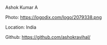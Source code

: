 Ashok Kumar A

Photo: https://logodix.com/logo/2079338.png

Location: India

Github: https://github.com/ashokravihal/
